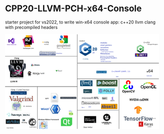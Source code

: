 # CPP20-LLVM-PCH-x64-Console

starter project for vs2022, to write win-x64 console app:
c++20 llvm clang
with precompiled headers
 
![c plus plus](https://raw.githubusercontent.com/igal-abachi-dev/CPP20-LLVM-PCH-x64-Console/main/cpp.png)
